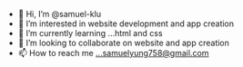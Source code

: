 - 👋 Hi, I’m @samuel-klu
- 👀 I’m interested in website development and app creation
- 🌱 I’m currently learning ...html and css
- 💞️ I’m looking to collaborate on website and app creation
- 📫 How to reach me ...samuelyung758@gmail.com

<!---
samue-klu/samue-klu is a ✨ special ✨ repository because its `README.md` (this file) appears on your GitHub profile.
You can click the Preview link to take a look at your changes.
--->

